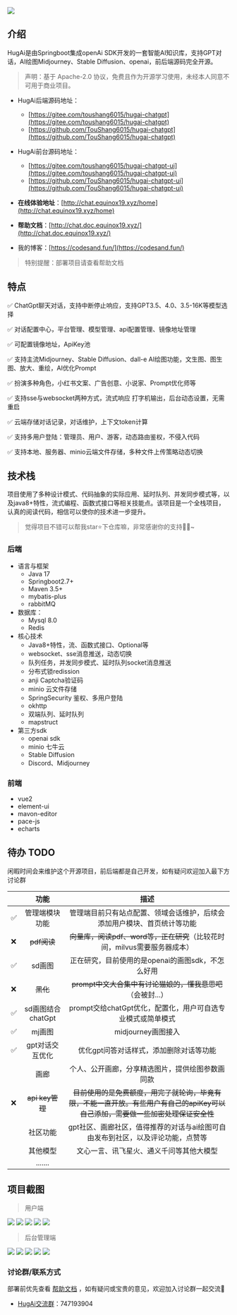 ![](http://chat.static.equinox19.xyz/hugai-doc/HugAiLogo1-icon.png)

## 介绍

HugAi是由Springboot集成openAi SDK开发的一套智能AI知识库，支持GPT对话，AI绘图Midjourney、Stable Diffusion、openai，前后端源码完全开源。

> 声明：基于 Apache-2.0 协议，免费且作为开源学习使用，未经本人同意不可用于商业项目。

- HugAi后端源码地址：
    - [https://gitee.com/toushang6015/hugai-chatgpt](https://gitee.com/toushang6015/hugai-chatgpt)
    - [https://github.com/TouShang6015/hugai-chatgpt](https://github.com/TouShang6015/hugai-chatgpt)

- HugAi前台源码地址：
    - [https://gitee.com/toushang6015/hugai-chatgpt-ui](https://gitee.com/toushang6015/hugai-chatgpt-ui)
    - [https://github.com/TouShang6015/hugai-chatgpt-ui](https://github.com/TouShang6015/hugai-chatgpt-ui)
    
- **在线体验地址**：[http://chat.equinox19.xyz/home](http://chat.equinox19.xyz/home)
- **帮助文档**：[http://chat.doc.equinox19.xyz/](http://chat.doc.equinox19.xyz/)
- 我的博客：[https://codesand.fun/](https://codesand.fun/)

> 特别提醒：部署项目请查看帮助文档

## 特点

✅	ChatGpt聊天对话，支持中断停止响应，支持GPT3.5、4.0、3.5-16K等模型选择

✅	对话配置中心，平台管理、模型管理、api配置管理、镜像地址管理

✅	可配置镜像地址，ApiKey池

✅	支持主流Midjourney、Stable Diffusion、dall-e AI绘图功能，文生图、图生图、放大、重绘，AI优化Prompt

✅	扮演多种角色，小红书文案、广告创意、小说家、Prompt优化师等

✅	支持sse与websocket两种方式，流式响应 打字机输出，后台动态设置，无需重启

✅	云端存储对话记录，对话维护，上下文token计算

✅	支持多用户登陆：管理员、用户、游客，动态路由鉴权，不侵入代码

✅	支持本地、服务器、minio云端文件存储，多种文件上传策略动态切换

## 技术栈

项目使用了多种设计模式、代码抽象的实际应用、延时队列、并发同步模式等，以及java8+特性，流式编程、函数式接口等相关技能点。该项目是一个全栈项目，认真的阅读代码，相信可以使你的技术进一步提升。

> 觉得项目不错可以帮我star⭐下仓库嘛，非常感谢你的支持🧎‍♂️~

### 后端

- 语言与框架
  - Java 17
  - Springboot2.7+
  - Maven 3.5+
  - mybatis-plus
  - rabbitMQ
- 数据库：
  - Mysql 8.0
  - Redis
- 核心技术
  - Java8+特性，流、函数式接口、Optional等
  - websocket、sse消息推送，动态切换
  - 队列任务，并发同步模式、延时队列socket消息推送
  - 分布式锁redission
  - anji Captcha验证码
  - minio 云文件存储
  - SpringSecurity 鉴权、多用户登陆
  - okhttp
  - 双端队列、延时队列
  - mapstruct
- 第三方sdk
  - openai sdk
  - minio 七牛云
  - Stable Diffusion
  - Discord、Midjourney

### 前端

- vue2
- element-ui
- mavon-editor
- pace-js
- echarts

## 待办 TODO

闲暇时间会来维护这个开源项目，前后端都是自己开发，如有疑问欢迎加入最下方讨论群

|      |       功能        |                             描述                             |
| ---- | :---------------: | :----------------------------------------------------------: |
| ✅    |  管理端模块功能   | 管理端目前只有站点配置、领域会话维护，后续会添加用户模块、首页统计等功能 |
| ❌    |    ~~pdf阅读~~    | ~~向量库，阅读pdf、word等，正在研究~~（比较花时间，milvus需要服务器成本） |
| ✅    |      sd画图       |      正在研究，目前使用的是openai的画图sdk，不怎么好用       |
| ❌    |     ~~黑化~~      | ~~prompt中文大合集中有讨论猫娘的，懂我意思吧~~（会被封...）  |
| ✅    | sd画图结合chatGpt | prompt交给chatGpt优化，配置化，用户可自选专业模式或简单模式  |
| ✅    |      mj画图       |                      midjourney画图接入                      |
| ✅    |  gpt对话交互优化  |           优化gpt问答对话样式，添加删除对话等功能            |
|      |       画廊        |       个人、公开画廊，分享精选图片，提供绘图参数画同款       |
| ❌    |  ~~api key管理~~  | ~~目前使用的是免费额度，用完了就轮询，毕竟有限，不能一直开放。有些用户有自己的apiKey可以自己添加，需要做一些加密处理保证安全性~~ |
|      |     社区功能      | gpt社区、画廊社区，值得推荐的对话与ai绘图可自由发布到社区，以及评论功能，点赞等 |
|      |     其他模型      |           文心一言、讯飞星火、通义千问等其他大模型           |
|      |      .......      |                                                              |



## 项目截图

> 用户端

![](http://chat.static.equinox19.xyz/hugai-doc/eg/20231205100114.png)
![](http://chat.static.equinox19.xyz/hugai-doc/eg/20231205100213.png)
![](http://chat.static.equinox19.xyz/hugai-doc/eg/20231205100250.png)
![](http://chat.static.equinox19.xyz/hugai-doc/eg/20231205100752.png)
![](http://chat.static.equinox19.xyz/hugai-doc/eg/20231205100810.png)

> 后台管理端

![](http://chat.static.equinox19.xyz/hugai-doc/eg/20231205095735.png)
![](http://chat.static.equinox19.xyz/hugai-doc/eg/20231205095758.png)
![](http://chat.static.equinox19.xyz/hugai-doc/eg/20231205095828.png)
![](http://chat.static.equinox19.xyz/hugai-doc/eg/20231205095843.png)
![](http://chat.static.equinox19.xyz/hugai-doc/eg/20231205095908.png)

### 讨论群/联系方式

部署前优先查看 [帮助文档](http://chat.doc.equinox19.xyz/) ，如有疑问或宝贵的意见，欢迎加入讨论群一起交流🤤

- [HugAi交流群](http://qm.qq.com/cgi-bin/qm/qr?_wv=1027&k=aMuWiFSF07SRRGAjWoncq37lPo_LhWKL&authKey=A0PnuyDPFwVlgADcH5BDyKbWGhRJ7JnjjcSnSI7bg2RDjxXXkrowqeQEk2Z9x%2B3%2F&noverify=0&group_code=747193904)：747193904
